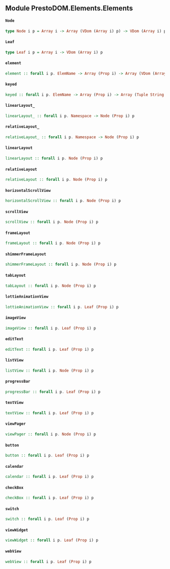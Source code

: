 ## Module PrestoDOM.Elements.Elements

#### `Node`

``` purescript
type Node i p = Array i -> Array (VDom (Array i) p) -> VDom (Array i) p
```

#### `Leaf`

``` purescript
type Leaf i p = Array i -> VDom (Array i) p
```

#### `element`

``` purescript
element :: forall i p. ElemName -> Array (Prop i) -> Array (VDom (Array (Prop i)) p) -> VDom (Array (Prop i)) p
```

#### `keyed`

``` purescript
keyed :: forall i p. ElemName -> Array (Prop i) -> Array (Tuple String (VDom (Array (Prop i)) p)) -> VDom (Array (Prop i)) p
```

#### `linearLayout_`

``` purescript
linearLayout_ :: forall i p. Namespace -> Node (Prop i) p
```

#### `relativeLayout_`

``` purescript
relativeLayout_ :: forall i p. Namespace -> Node (Prop i) p
```

#### `linearLayout`

``` purescript
linearLayout :: forall i p. Node (Prop i) p
```

#### `relativeLayout`

``` purescript
relativeLayout :: forall i p. Node (Prop i) p
```

#### `horizontalScrollView`

``` purescript
horizontalScrollView :: forall i p. Node (Prop i) p
```

#### `scrollView`

``` purescript
scrollView :: forall i p. Node (Prop i) p
```

#### `frameLayout`

``` purescript
frameLayout :: forall i p. Node (Prop i) p
```

#### `shimmerFrameLayout`

``` purescript
shimmerFrameLayout :: forall i p. Node (Prop i) p
```

#### `tabLayout`

``` purescript
tabLayout :: forall i p. Node (Prop i) p
```

#### `lottieAnimationView`

``` purescript
lottieAnimationView :: forall i p. Leaf (Prop i) p
```

#### `imageView`

``` purescript
imageView :: forall i p. Leaf (Prop i) p
```

#### `editText`

``` purescript
editText :: forall i p. Leaf (Prop i) p
```

#### `listView`

``` purescript
listView :: forall i p. Node (Prop i) p
```

#### `progressBar`

``` purescript
progressBar :: forall i p. Leaf (Prop i) p
```

#### `textView`

``` purescript
textView :: forall i p. Leaf (Prop i) p
```

#### `viewPager`

``` purescript
viewPager :: forall i p. Node (Prop i) p
```

#### `button`

``` purescript
button :: forall i p. Leaf (Prop i) p
```

#### `calendar`

``` purescript
calendar :: forall i p. Leaf (Prop i) p
```

#### `checkBox`

``` purescript
checkBox :: forall i p. Leaf (Prop i) p
```

#### `switch`

``` purescript
switch :: forall i p. Leaf (Prop i) p
```

#### `viewWidget`

``` purescript
viewWidget :: forall i p. Leaf (Prop i) p
```

#### `webView`

``` purescript
webView :: forall i p. Leaf (Prop i) p
```



